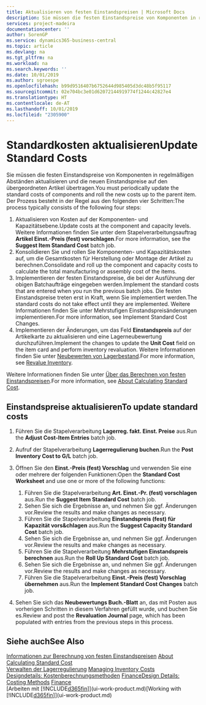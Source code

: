 ```yaml
---
title: Aktualisieren von festen Einstandspreisen | Microsoft Docs
description: Sie müssen die festen Einstandspreise von Komponenten in regelmäßigen Abständen aktualisieren und die neuen Einstandspreise auf den übergeordneten Artikel übertragen.
services: project-madeira
documentationcenter: ''
author: SorenGP
ms.service: dynamics365-business-central
ms.topic: article
ms.devlang: na
ms.tgt_pltfrm: na
ms.workload: na
ms.search.keywords: ''
ms.date: 10/01/2019
ms.author: sgroespe
ms.openlocfilehash: b99d9516407b6752644d985405d3dc48b5f95117
ms.sourcegitcommit: 02e704bc3e01d62072144919774f1244c42827e4
ms.translationtype: HT
ms.contentlocale: de-AT
ms.lasthandoff: 10/01/2019
ms.locfileid: "2305900"
---
```

# <a name="update-standard-costs"></a><span data-ttu-id="ce5c0-103">Standardkosten aktualisieren</span><span class="sxs-lookup"><span data-stu-id="ce5c0-103">Update Standard Costs</span></span>
<span data-ttu-id="ce5c0-104">Sie müssen die festen Einstandspreise von Komponenten in regelmäßigen Abständen aktualisieren und die neuen Einstandspreise auf den übergeordneten Artikel übertragen.</span><span class="sxs-lookup"><span data-stu-id="ce5c0-104">You must periodically update the standard costs of components and roll the new costs up to the parent item.</span></span> <span data-ttu-id="ce5c0-105">Der Prozess besteht in der Regel aus den folgenden vier Schritten:</span><span class="sxs-lookup"><span data-stu-id="ce5c0-105">The process typically consists of the following four steps:</span></span>  

1.  <span data-ttu-id="ce5c0-106">Aktualisieren von Kosten auf der Komponenten- und Kapazitätsebene.</span><span class="sxs-lookup"><span data-stu-id="ce5c0-106">Update costs at the component and capacity levels.</span></span> <span data-ttu-id="ce5c0-107">Weitere Informationen finden Sie unter dem Stapelverarbeitungsauftrag **Artikel Einst.-Preis (fest) vorschlagen**.</span><span class="sxs-lookup"><span data-stu-id="ce5c0-107">For more information, see the **Suggest Item Standard Cost** batch job.</span></span>  
2.  <span data-ttu-id="ce5c0-108">Konsolidieren Sie und rollen Sie Komponenten- und Kapazitätskosten auf, um die Gesamtkosten für Herstellung oder Montage der Artikel zu berechnen.</span><span class="sxs-lookup"><span data-stu-id="ce5c0-108">Consolidate and roll up the component and capacity costs to calculate the total manufacturing or assembly cost of the items.</span></span>  
3.  <span data-ttu-id="ce5c0-109">Implementieren der festen Einstandspreise, die bei der Ausführung der obigen Batchaufträge eingegeben werden.</span><span class="sxs-lookup"><span data-stu-id="ce5c0-109">Implement the standard costs that are entered when you run the previous batch jobs.</span></span> <span data-ttu-id="ce5c0-110">Die festen Einstandspreise treten erst in Kraft, wenn Sie implementiert werden.</span><span class="sxs-lookup"><span data-stu-id="ce5c0-110">The standard costs do not take effect until they are implemented.</span></span> <span data-ttu-id="ce5c0-111">Weitere Informationen finden Sie unter Mehrstufigen Einstandspreisänderungen implementieren.</span><span class="sxs-lookup"><span data-stu-id="ce5c0-111">For more information, see Implement Standard Cost Changes.</span></span>  
4.  <span data-ttu-id="ce5c0-112">Implementieren der Änderungen, um das Feld **Einstandspreis** auf der Artikelkarte zu aktualisieren und eine Lagerneubewertung durchzuführen.</span><span class="sxs-lookup"><span data-stu-id="ce5c0-112">Implement the changes to update the **Unit Cost** field on the item card and perform inventory revaluation.</span></span> <span data-ttu-id="ce5c0-113">Weitere Informationen finden Sie unter [Neubewerten von Lagerbestand](inventory-how-revalue-inventory.md).</span><span class="sxs-lookup"><span data-stu-id="ce5c0-113">For more information, see [Revalue Inventory](inventory-how-revalue-inventory.md).</span></span>  

<span data-ttu-id="ce5c0-114">Weitere Informationen finden Sie unter [Über das Berechnen von festen Einstandspreisen](finance-about-calculating-standard-cost.md).</span><span class="sxs-lookup"><span data-stu-id="ce5c0-114">For more information, see [About Calculating Standard Cost](finance-about-calculating-standard-cost.md).</span></span>  
## <a name="to-update-standard-costs"></a><span data-ttu-id="ce5c0-115">Einstandspreise aktualisieren</span><span class="sxs-lookup"><span data-stu-id="ce5c0-115">To update standard costs</span></span>  
1.  <span data-ttu-id="ce5c0-116">Führen Sie die Stapelverarbeitung **Lagerreg. fakt. Einst. Preise** aus.</span><span class="sxs-lookup"><span data-stu-id="ce5c0-116">Run the **Adjust Cost-Item Entries** batch job.</span></span>  
2.  <span data-ttu-id="ce5c0-117">Aufruf der Stapelverarbeitung **Lagerregulierung buchen**.</span><span class="sxs-lookup"><span data-stu-id="ce5c0-117">Run the **Post Inventory Cost to G/L** batch job.</span></span>  
3.  <span data-ttu-id="ce5c0-118">Öffnen Sie den **Einst.-Preis (fest) Vorschlag** und verwenden Sie eine oder mehrere der folgenden Funktionen:</span><span class="sxs-lookup"><span data-stu-id="ce5c0-118">Open the **Standard Cost Worksheet** and use one or more of the following functions:</span></span>  

    1.  <span data-ttu-id="ce5c0-119">Führen Sie die Stapelverarbeitung **Art. Einst.-Pr. (fest) vorschlagen** aus.</span><span class="sxs-lookup"><span data-stu-id="ce5c0-119">Run the **Suggest Item Standard Cost** batch job.</span></span>  
    2.  <span data-ttu-id="ce5c0-120">Sehen Sie sich die Ergebnisse an, und nehmen Sie ggf. Änderungen vor.</span><span class="sxs-lookup"><span data-stu-id="ce5c0-120">Review the results and make changes as necessary.</span></span>  
    3.  <span data-ttu-id="ce5c0-121">Führen Sie die Stapelverarbeitung **Einstandspreis (fest) für Kapazität vors&chlagen** aus.</span><span class="sxs-lookup"><span data-stu-id="ce5c0-121">Run the **Suggest Capacity Standard Cost** batch job.</span></span>  
    4.  <span data-ttu-id="ce5c0-122">Sehen Sie sich die Ergebnisse an, und nehmen Sie ggf. Änderungen vor.</span><span class="sxs-lookup"><span data-stu-id="ce5c0-122">Review the results and make changes as necessary.</span></span>
    5. <span data-ttu-id="ce5c0-123">Führen Sie die Stapelverarbeitung **Mehrstufigen Einstandspreis berechnen** aus.</span><span class="sxs-lookup"><span data-stu-id="ce5c0-123">Run the **Roll Up Standard Cost** batch job.</span></span>
    6.  <span data-ttu-id="ce5c0-124">Sehen Sie sich die Ergebnisse an, und nehmen Sie ggf. Änderungen vor.</span><span class="sxs-lookup"><span data-stu-id="ce5c0-124">Review the results and make changes as necessary.</span></span>
    7.  <span data-ttu-id="ce5c0-125">Führen Sie die Stapelverarbeitung **Einst.-Preis (fest) Vorschlag übernehmen** aus.</span><span class="sxs-lookup"><span data-stu-id="ce5c0-125">Run the **Implement Standard Cost Changes** batch job.</span></span>  
4.  <span data-ttu-id="ce5c0-126">Sehen Sie sich das  **Neubewertungs Buch.-Blatt** an, das mit Posten aus vorherigen Schritten in diesem Verfahren gefüllt wurde, und buchen Sie es.</span><span class="sxs-lookup"><span data-stu-id="ce5c0-126">Review and post the **Revaluation Journal** page, which has been populated with entries from the previous steps in this process.</span></span>  

## <a name="see-also"></a><span data-ttu-id="ce5c0-127">Siehe auch</span><span class="sxs-lookup"><span data-stu-id="ce5c0-127">See Also</span></span>  
 <span data-ttu-id="ce5c0-128">[Informationen zur Berechnung von festen Einstandspreisen](finance-about-calculating-standard-cost.md) </span><span class="sxs-lookup"><span data-stu-id="ce5c0-128">[About Calculating Standard Cost](finance-about-calculating-standard-cost.md) </span></span>  
 <span data-ttu-id="ce5c0-129">[Verwalten der Lagerregulierung](finance-manage-inventory-costs.md) </span><span class="sxs-lookup"><span data-stu-id="ce5c0-129">[Managing Inventory Costs](finance-manage-inventory-costs.md) </span></span>  
 <span data-ttu-id="ce5c0-130">[Designdetails: Kostenberechnungsmethoden](design-details-costing-methods.md) [Finance](finance.md)</span><span class="sxs-lookup"><span data-stu-id="ce5c0-130">[Design Details: Costing Methods](design-details-costing-methods.md) [Finance](finance.md)</span></span>  
 <span data-ttu-id="ce5c0-131">[Arbeiten mit [!INCLUDE[d365fin](includes/d365fin_md.md)]](ui-work-product.md)</span><span class="sxs-lookup"><span data-stu-id="ce5c0-131">[Working with [!INCLUDE[d365fin](includes/d365fin_md.md)]](ui-work-product.md)</span></span>  
